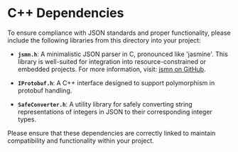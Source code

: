 # C++ Dependencies

To ensure compliance with JSON standards and proper functionality, please include the following libraries from this directory into your project:

- **`jsmn.h`**: A minimalistic JSON parser in C, pronounced like 'jasmine'. This library is well-suited for integration into resource-constrained or embedded projects. For more information, visit: [jsmn on GitHub](https://github.com/zserge/jsmn).

- **`IProtobuf.h`**: A C++ interface designed to support polymorphism in protobuf handling.

- **`SafeConverter.h`**: A utility library for safely converting string representations of integers in JSON to their corresponding integer types.

Please ensure that these dependencies are correctly linked to maintain compatibility and functionality within your project.